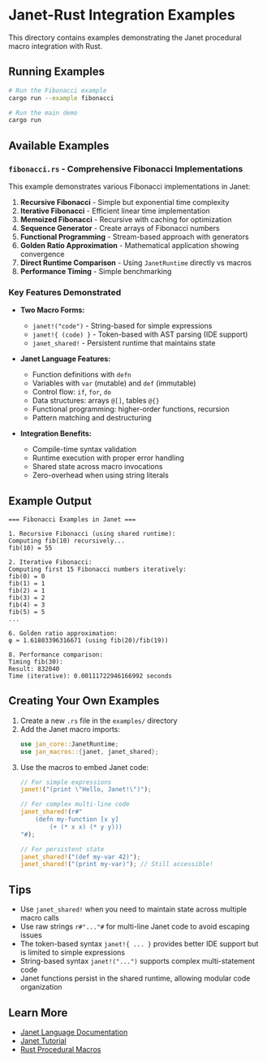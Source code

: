 # Janet-Rust Integration Examples

This directory contains examples demonstrating the Janet procedural macro integration with Rust.

## Running Examples

```bash
# Run the Fibonacci example
cargo run --example fibonacci

# Run the main demo
cargo run
```

## Available Examples

### `fibonacci.rs` - Comprehensive Fibonacci Implementations

This example demonstrates various Fibonacci implementations in Janet:

1. **Recursive Fibonacci** - Simple but exponential time complexity
2. **Iterative Fibonacci** - Efficient linear time implementation
3. **Memoized Fibonacci** - Recursive with caching for optimization
4. **Sequence Generator** - Create arrays of Fibonacci numbers
5. **Functional Programming** - Stream-based approach with generators
6. **Golden Ratio Approximation** - Mathematical application showing convergence
7. **Direct Runtime Comparison** - Using `JanetRuntime` directly vs macros
8. **Performance Timing** - Simple benchmarking

### Key Features Demonstrated

- **Two Macro Forms:**
  - `janet!("code")` - String-based for simple expressions
  - `janet!{ (code) }` - Token-based with AST parsing (IDE support)
  - `janet_shared!` - Persistent runtime that maintains state

- **Janet Language Features:**
  - Function definitions with `defn`
  - Variables with `var` (mutable) and `def` (immutable)
  - Control flow: `if`, `for`, `do`
  - Data structures: arrays `@[]`, tables `@{}`
  - Functional programming: higher-order functions, recursion
  - Pattern matching and destructuring

- **Integration Benefits:**
  - Compile-time syntax validation
  - Runtime execution with proper error handling
  - Shared state across macro invocations
  - Zero-overhead when using string literals

## Example Output

```
=== Fibonacci Examples in Janet ===

1. Recursive Fibonacci (using shared runtime):
Computing fib(10) recursively...
fib(10) = 55

2. Iterative Fibonacci:
Computing first 15 Fibonacci numbers iteratively:
fib(0) = 0
fib(1) = 1
fib(2) = 1
fib(3) = 2
fib(4) = 3
fib(5) = 5
...

6. Golden ratio approximation:
φ ≈ 1.61803396316671 (using fib(20)/fib(19))

8. Performance comparison:
Timing fib(30):
Result: 832040
Time (iterative): 0.00111722946166992 seconds
```

## Creating Your Own Examples

1. Create a new `.rs` file in the `examples/` directory
2. Add the Janet macro imports:
   ```rust
   use jan_core::JanetRuntime;
   use jan_macros::{janet, janet_shared};
   ```
3. Use the macros to embed Janet code:
   ```rust
   // For simple expressions
   janet!("(print \"Hello, Janet!\")");
   
   // For complex multi-line code
   janet_shared!(r#"
       (defn my-function [x y]
           (+ (* x x) (* y y)))
   "#);
   
   // For persistent state
   janet_shared!("(def my-var 42)");
   janet_shared!("(print my-var)"); // Still accessible!
   ```

## Tips

- Use `janet_shared!` when you need to maintain state across multiple macro calls
- Use raw strings `r#"..."#` for multi-line Janet code to avoid escaping issues
- The token-based syntax `janet!{ ... }` provides better IDE support but is limited to simple expressions
- String-based syntax `janet!("...")` supports complex multi-statement code
- Janet functions persist in the shared runtime, allowing modular code organization

## Learn More

- [Janet Language Documentation](https://janet-lang.org/)
- [Janet Tutorial](https://janet.guide/)
- [Rust Procedural Macros](https://doc.rust-lang.org/reference/procedural-macros.html)